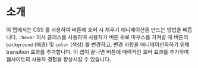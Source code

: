# 소개

이 랩에서는 CSS 를 사용하여 버튼에 호버 시 채우기 애니메이션을 만드는 방법을 배웁니다. `:hover` 의사 클래스를 사용하여 사용자가 버튼 위로 마우스를 가져갈 때 버튼의 `background` (배경) 및 `color` (색상) 를 변경하고, 변경 사항을 애니메이션화하기 위해 transition 효과를 추가합니다. 이 랩이 끝나면 버튼에 매력적인 호버 효과를 추가하여 웹사이트의 사용자 경험을 향상시킬 수 있습니다.
